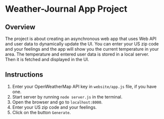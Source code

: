 # Weather-Journal App Project

## Overview
The project is about creating an asynchronous web app that uses Web API and user data to dynamically update the UI.
You can enter your US zip code and your feelings and the app will show you the current temperature in your area. 
The temperature and entered user data is stored in a local server. Then it is fetched and displayed in the UI.

## Instructions
1. Enter your OpenWeatherMap API key in `website/app.js` file, if you have one.
2. Start server by running `node server.js` in the terminal.
3. Open the browser and go to `localhost:8000`.
4. Enter your US zip code and your feelings.
5. Click on the button `Generate`.

